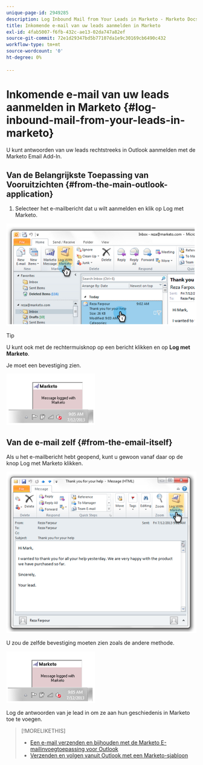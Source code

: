 ```yaml
---
unique-page-id: 2949285
description: Log Inbound Mail from Your Leads in Marketo - Marketo Docs - Productdocumentatie
title: Inkomende e-mail van uw leads aanmelden in Marketo
exl-id: 4fab5007-f6fb-432c-ae13-02da747a82ef
source-git-commit: 72e1d29347bd5b77107da1e9c30169cb6490c432
workflow-type: tm+mt
source-wordcount: '0'
ht-degree: 0%

---
```


# Inkomende e-mail van uw leads aanmelden in Marketo {#log-inbound-mail-from-your-leads-in-marketo}

U kunt antwoorden van uw leads rechtstreeks in Outlook aanmelden met de Marketo Email Add-In.

## Van de Belangrijkste Toepassing van Vooruitzichten {#from-the-main-outlook-application}

1. Selecteer het e-mailbericht dat u wilt aanmelden en klik op Log met Marketo.

![](assets/image2014-9-23-17-3a12-3a44.png)

>[!TIP]
>
>U kunt ook met de rechtermuisknop op een bericht klikken en op **Log met Marketo**.

Je moet een bevestiging zien.

![](assets/image2014-9-23-17-3a13-3a39.png)

## Van de e-mail zelf {#from-the-email-itself}

Als u het e-mailbericht hebt geopend, kunt u gewoon vanaf daar op de knop Log met Marketo klikken.

![](assets/image2014-9-23-17-3a14-3a14.png)

U zou de zelfde bevestiging moeten zien zoals de andere methode.

![](assets/image2014-9-23-17-3a14-3a29.png)

Log de antwoorden van je lead in om ze aan hun geschiedenis in Marketo toe te voegen.

>[!MORELIKETHIS]
>
>* [Een e-mail verzenden en bijhouden met de Marketo E-mailinvoegtoepassing voor Outlook](/help/marketo/product-docs/marketo-sales-insight/msi-outlook-plugin/send-and-track-an-email-with-the-email-add-in-for-outlook.md)
>* [Verzenden en volgen vanuit Outlook met een Marketo-sjabloon](/help/marketo/product-docs/marketo-sales-insight/msi-outlook-plugin/send-and-track-from-outlook-using-a-marketo-template.md)

